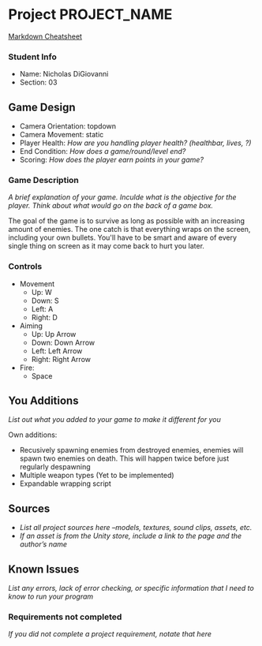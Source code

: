 # Project PROJECT_NAME

[Markdown Cheatsheet](https://github.com/adam-p/markdown-here/wiki/Markdown-Here-Cheatsheet)

### Student Info

-   Name: Nicholas DiGiovanni
-   Section: 03

## Game Design

-   Camera Orientation: topdown
-   Camera Movement: static
-   Player Health: _How are you handling player health? (healthbar, lives, ?)_
-   End Condition: _How does a game/round/level end?_
-   Scoring: _How does the player earn points in your game?_

### Game Description

_A brief explanation of your game. Inculde what is the objective for the player. Think about what would go on the back of a game box._

The goal of the game is to survive as long as possible with an increasing amount of enemies. The one catch is that everything wraps on the screen,
including your own bullets. You'll have to be smart and aware of every single thing on screen as it may come back to hurt you later.

### Controls

-   Movement
    -   Up: W
    -   Down: S
    -   Left: A
    -   Right: D
-   Aiming
    -   Up: Up Arrow
    -   Down: Down Arrow
    -   Left: Left Arrow
    -   Right: Right Arrow
-   Fire: 
    - Space

## You Additions

_List out what you added to your game to make it different for you_

Own additions:
- Recusively spawning enemies from destroyed enemies, enemies will spawn two enemies on death. This will happen twice before just regularly despawning
- Multiple weapon types (Yet to be implemented)
- Expandable wrapping script

## Sources

-   _List all project sources here –models, textures, sound clips, assets, etc._
-   _If an asset is from the Unity store, include a link to the page and the author’s name_

## Known Issues

_List any errors, lack of error checking, or specific information that I need to know to run your program_

### Requirements not completed

_If you did not complete a project requirement, notate that here_


